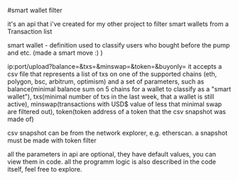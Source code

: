 #smart wallet filter

it's an api that i've created for my other project to filter smart wallets from a Transaction list

smart wallet - definition used to classify users who bought before the pump and etc. (made a smart move :) )

ip:port/upload?balance=<balance>&txs=<txs>&minswap=<minswap>&token=<token address>&buyonly=<bool>
it accepts a csv file that represents a list of txs on one of the supported chains (eth, polygon, bsc, arbitrum, optimism) and a set of parameters,
  such as balance(minimal balance sum on 5 chains for a wallet to classify as a "smart wallet"), txs(minimal number of txs in the last week, that a wallet is still active),
  minswap(transactions with USD$ value of less that minimal swap are filtered out), token(token address of a token that the csv snapshot was made of)
  
csv snapshot can be from the network explorer, e.g. etherscan. a snapshot must be made with token filter

all the parameters in api are optional, they have default values, you can view them in code.
all the programm logic is also described in the code itself, feel free to explore.
